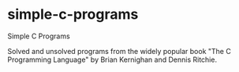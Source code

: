 # simple-c-programs
Simple C Programs 

Solved and unsolved programs from the widely popular book "The C Programming Language" by Brian Kernighan and Dennis Ritchie.
